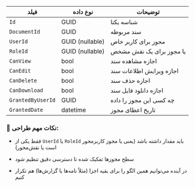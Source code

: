 
|فیلد|نوع داده|توضیحات|
|---|---|---|
|`Id`|GUID|شناسه یکتا|
|`DocumentId`|GUID|سند مربوطه|
|`UserId`|GUID (nullable)|مجوز برای کاربر خاص|
|`RoleId`|GUID (nullable)|یا مجوز برای یک نقش مشخص|
|`CanView`|bool|اجازه مشاهده سند|
|`CanEdit`|bool|اجازه ویرایش اطلاعات سند|
|`CanDelete`|bool|اجازه حذف سند|
|`CanDownload`|bool|اجازه دانلود فایل سند|
|`GrantedByUserId`|GUID|چه کسی این مجوز را داده|
|`GrantedDate`|datetime|تاریخ اعطای مجوز|

### 📌 نکات مهم طراحی:

- فقط یکی از `UserId` یا `RoleId` باید مقدار داشته باشد (یعنی یا مجوز کاربرمحور است یا نقش‌محور)
    
- سطح مجوزها تفکیک شده تا دسترسی دقیق تنظیم شود
    
- در آینده می‌توانیم همین الگو را برای بقیه اجزا (مثلاً نامه‌ها یا گزارش‌ها) هم تکرار کنیم